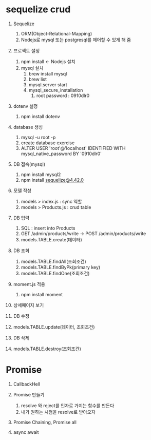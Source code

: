 # sequelize crud

1. Sequelize
   1. ORM(Object-Relational-Mapping)
   2. Nodejs로 mysql 또는 postgresql를 제어할 수 있게 해 줌

2. 프로젝트 설정
   1. npm install <- Nodejs 설치
   2. mysql 설치
      1. brew install mysql
      2. brew list
      3. mysql.server start
      4. mysql_secure_installation
         1. root password : 0910dlr0

3. dotenv 설정
   1. npm install dotenv

4. database 생성
   1. mysql -u root -p
   2. create database exercise
   3. ALTER USER 'root'@'localhost' IDENTIFIED WITH mysql_native_password BY '0910dlr0'

5. DB 접속(mysql)
   1. npm install mysql2
   2. npm install sequelize@4.42.0

6. 모델 작성
   1. models > index.js : sync 역할
   2. models > Products.js : crud table

7. DB 입력 
   1. SQL : insert into Products
   2. GET /admin/products/write -> POST /admin/products/write
   3. models.TABLE.create(데이터)

8. DB 조회
   1. models.TABLE.findAll(조회조건)
   2. models.TABLE.findByPk(primary key)
   3. models.TABLE.findOne(조회조건)

9.  moment.js 적용
    1.  npm install moment

10. 상세페이지 보기

11. DB 수정
   4. models.TABLE.update(데이터, 조회조건)

12. DB 삭제
   5. models.TABLE.destroy(조회조건)


# Promise

1. CallbackHell

2. Promise 만들기
   1. resolve 와 reject를 인자로 가지는 함수를 만든다
   2. 내가 원하는 시점을 resolve로 받아오자

3. Promise Chaining, Promise all

4. async await